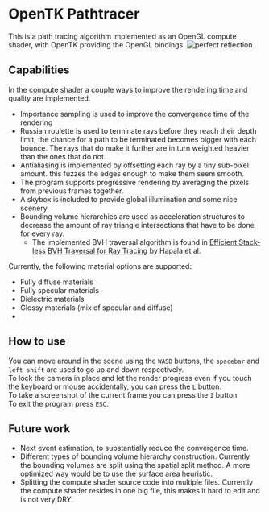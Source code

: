 # OpenTK Pathtracer
This is a path tracing algorithm implemented as an OpenGL compute shader, with OpenTK providing the OpenGL bindings.
![perfect reflection](https://user-images.githubusercontent.com/15902678/164809199-aa79daee-b6f7-483a-9f56-3dd0e7b421e5.png)

## Capabilities
In the compute shader a couple ways to improve the rendering time and quality are implemented.
- Importance sampling is used to improve the convergence time of the rendering
- Russian roulette is used to terminate rays before they reach their depth limit, the chance for a path to be terminated becomes bigger with each bounce. The rays that do make it further are in turn weighted heavier than the ones that do not.
- Antialiasing is implemented by offsetting each ray by a tiny sub-pixel amount. this fuzzes the edges enough to make them seem smooth.
- The program supports progressive rendering by averaging the pixels from previous frames together.
- A skybox is included to provide global illumination and some nice scenery
- Bounding volume hierarchies are used as acceleration structures to decrease the amount of ray triangle intersections that have to be done for every ray.
  - The implemented BVH traversal algorithm is found in [Efficient Stack-less BVH Traversal for Ray Tracing](https://www.sci.utah.edu/~wald/Publications/2011/StackFree/sccg2011.pdf) by Hapala et al.

Currently, the following material options are supported:
- Fully diffuse materials
- Fully specular materials
- Dielectric materials
- Glossy materials (mix of specular and diffuse)
- 
## How to use
You can move around in the scene using the ```WASD``` buttons, the ```spacebar``` and ```left shift``` are used to go up and down respectively.\
To lock the camera in place and let the render progress even if you touch the keyboard or mouse accidentally, you can press the ```L``` button.\
To take a screenshot of the current frame you can press the ```I``` button.\
To exit the program press ```ESC```.

## Future work
- Next event estimation, to substantially reduce the convergence time.
- Different types of bounding volume hierarchy construction. Currently the bounding volumes are split using the spatial split method. A more optimized way would be to use the surface area heuristic.
- Splitting the compute shader source code into multiple files. Currently the compute shader resides in one big file, this makes it hard to edit and is not very DRY.
